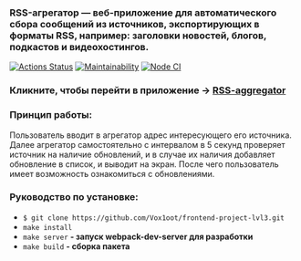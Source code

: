 ### RSS-агрегатор — веб-приложение для автоматического сбора сообщений из источников, экспортирующих в форматы RSS, например: заголовки новостей, блогов, подкастов и видеохостингов.


[![Actions Status](https://github.com/Vox1oot/frontend-project-lvl3/workflows/hexlet-check/badge.svg)](https://github.com/Vox1oot/frontend-project-lvl3/actions)
[![Maintainability](https://api.codeclimate.com/v1/badges/0bc877fa117152120c0c/maintainability)](https://codeclimate.com/github/Vox1oot/frontend-project-lvl3/maintainability)
[![Node CI](https://github.com/Vox1oot/frontend-project-lvl3/actions/workflows/nodejs.yml/badge.svg)](https://github.com/Vox1oot/frontend-project-lvl3/actions/workflows/nodejs.yml)

### Кликните, чтобы перейти в приложение -> [RSS-aggregator](https://morsa-frontend-project-lvl3.vercel.app/)

### Принцип работы:
Пользователь вводит в агрегатор адрес интересующего его источника. Далее агрегатор самостоятельно с интервалом в 5 секунд проверяет источник на наличие обновлений, и в случае их наличия добавляет обновление в список, и выводит на экран. После чего пользователь имеет возможность ознакомиться с обновлениями.

### Руководство по установке:
* ```$ git clone https://github.com/Vox1oot/frontend-project-lvl3.git```
* ```make install```
* ```make server```
<b>- запуск webpack-dev-server для разработки</b>
* ```make build```
<b>- сборка пакета</b>
